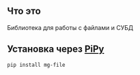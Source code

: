 ## Что это

Библиотека для работы с файлами и СУБД

## Установка через [PiPy](https://pypi.org/project/mg-file/)

```bash
pip install mg-file
```


